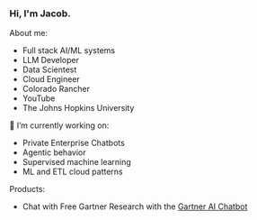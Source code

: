 ### Hi, I'm Jacob.

About me:
  - Full stack AI/ML systems
  - LLM Developer
  - Data Scientest
  - Cloud Engineer
  - Colorado Rancher
  - YouTube
  - The Johns Hopkins University

🔭 I’m currently working on:
  - Private Enterprise Chatbots
  - Agentic behavior
  - Supervised machine learning
  - ML and ETL cloud patterns

Products:
  - Chat with Free Gartner Research with the [Gartner AI Chatbot](https://gartner-chatbot.vercel.app/)


<!--
**jacobweiss2305/jacobweiss2305** is a ✨ _special_ ✨ repository because its `README.md` (this file) appears on your GitHub profile.

Here are some ideas to get you started:

- 
- 🌱 I’m currently learning ...
- 👯 I’m looking to collaborate on ...
- 🤔 I’m looking for help with ...
- 💬 Ask me about ...
- 📫 How to reach me: ...
- 😄 Pronouns: ...
- ⚡ Fun fact: ...
-->
